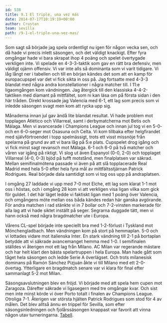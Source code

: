 ```yaml
---
id: 538
title: 9.1 El triple, una vez más
date: 2014-07-17T10:19:19+00:00
author: Crustan
team: sevilla
path: /9-1-el-triple-una-vez-mas/
---
```

Som sagt så började jag spela ordentligt nu igen för någon vecka sen, och då hade vi precis inlett säsongen, och det väldigt knackigt. Efter fyra omgångar hade vi bara skrapat ihop 4 poäng och spelet övertygade verkligen inte. Vi spelade en 4-3-3-taktik som gav en rätt bra defensiv, men väldigt ojämn offensiv. Vi var inte alls så dominanta som vi varit tidigare. Vi låg långt ner i tabellen och till en början kändes det som att en kamp för europacupspel var det vi fick sikta in oss på. Jag fortsatte med 4-3-3 blandat med några andra konstellationer i några matcher till. I 11:e ligaomgången kom vändningen. Jag återgick till den klassiska 4-4-2-taktiken med diamant på mittfältet, som ni kan läsa om på första sidan i den här tråden. Direkt krossade jag Valencia med 6-1, ett lag som precis som vi inledde säsongen svagt men kom att rycka upp sig.

Månaderna innan jul gav ändå lite blandat resultat. Vi hade problem mot topplagen Atlético och Villarreal, samt i derbymatcherna mot Betis och Málaga. Men vi avancerade i Champions League och innan jul tog vi en 5-0- och en 6-0-seger mot Osasuna och Celta. Vi kom tillbaka efter helgfirandet med självförtroendet i topp spelmässigt, trots ett visst missnöje från spelarna på grund av att vi bara låg på 5:e plats. Cupspelet drog igång och vi fick minst sagt revansch mot Málaga. 6-1 och 6-0 på två matcher och våren var igång på riktigt. Vi slog ut även Espanyol (0-0, 2-0) och topplaget Villarreal (4-0, 0-3) bjöd på tufft motstånd, men finalplatsen var säkrad. Mellan semifinalmötena passade vi även på att slå topplacerade Real Madrid med hela 5-0 efter hela fyra mål av mittfältsstjärnan Patrick Rodrigues. Real började dala samtidigt som vi tog oss upp på andraplatsen.

I omgång 27 laddade vi upp med 7-0 mot Elche, ett lag som klarat 1-1 mot oss i höstas, och i omgång 28 kom vi att verkligen visa ligan vilka som gick för guldet. I det här läget ledde vi faktiskt ligan med 1 poäng över Valencia, och omgångens möte mellan oss båda kändes redan här ganska avgörande. För andra matchen i rad stänkte vi in 7 bollar och 7-2-vinsten markerade för alla lag att vi hade siktet inställt på seger. Segrarna duggade tätt, men vi hann också med några bragdmatcher ute i Europa.

Vårens CL-spel började inte speciellt bra med 1-2-förlust i Tyskland mot Mönchengladbach. Men vändningen kom på stort på hemmaplan. 5-0 och vi lottades vidare mot italienska Inter. En stark vändning till 2-1 på bortaplan betydde att vi säkrade avancemanget hemma med 1-0. I semifinalen ställdes vi återigen mot ett lag från Milano. AC Milan var regerande mästare och har helt klart den bästa spelartruppen i hela Europa. Man hade gått som tåget hela säsongen och ledde Serie A överlägset. Och trots milanesisk dominans på Ramón Sánchez Pizjuán åkte vi till Milano med ett 2-0-övertag. Ytterligare en bragdmatch senare var vi klara för final efter sammanlagt 5-2 mot Milan.

Säsongsavslutningen blev en fröjd. Vi började med att spela hem cupen mot Zaragoza. Därefter säkrade vi ligasegern med tre omgångar kvar. Och sist men inte minst körde vi över Porto totalt i finalen av Champions League. Otroliga 7-1. Återigen var största hjälten Patrick Rodrigues som stod för 4 av målen. Det blev alltså ännu en trippel för Sevilla, som efter säsongsinledningen och fjolårssäsongen knappast var favorit att vinna någon utav turneringarna. [Tabell](../images/tabell2025.png).